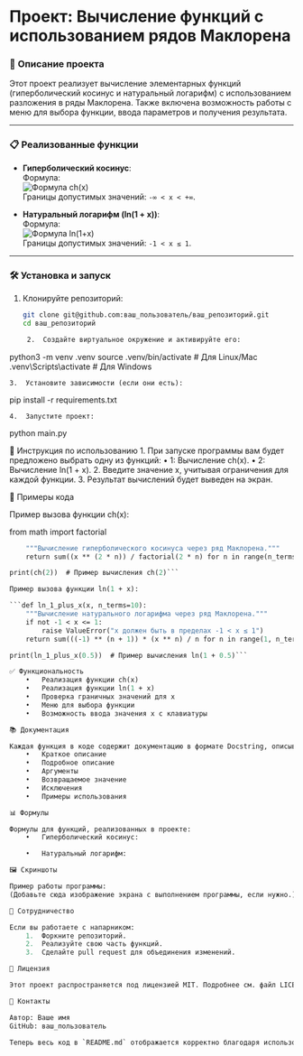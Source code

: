 # Проект: Вычисление функций с использованием рядов Маклорена

### 📜 **Описание проекта**
Этот проект реализует вычисление элементарных функций (гиперболический косинус и натуральный логарифм) с использованием разложения в ряды Маклорена. Также включена возможность работы с меню для выбора функции, ввода параметров и получения результата.

---

### 📋 **Реализованные функции**
- **Гиперболический косинус**:  
  Формула:  
  ![Формула ch(x)](https://latex.codecogs.com/png.image?\ch(x)%20=%201%20+%20\frac{x^2}{2!}%20+%20\frac{x^4}{4!}%20+%20...%20=%20\sum_{n=0}^{\infty}%20\frac{x^{2n}}{(2n)!})  
  Границы допустимых значений: `-∞ < x < +∞`.

- **Натуральный логарифм (ln(1 + x))**:  
  Формула:  
  ![Формула ln(1+x)](https://latex.codecogs.com/png.image?\ln(1%20+%20x)%20=%20x%20-%20\frac{x^2}{2}%20+%20\frac{x^3}{3}%20-%20...%20=%20\sum_{n=1}^{\infty}%20(-1)^{n+1}%20\frac{x^n}{n})  
  Границы допустимых значений: `-1 < x ≤ 1`.

---

### 🛠 **Установка и запуск**

1. Клонируйте репозиторий:
   ```bash
   git clone git@github.com:ваш_пользователь/ваш_репозиторий.git
   cd ваш_репозиторий

	2.	Создайте виртуальное окружение и активируйте его:

python3 -m venv .venv
source .venv/bin/activate  # Для Linux/Mac
.venv\Scripts\activate     # Для Windows


	3.	Установите зависимости (если они есть):

pip install -r requirements.txt


	4.	Запустите проект:

python main.py

🔧 Инструкция по использованию
	1.	При запуске программы вам будет предложено выбрать одну из функций:
	•	1: Вычисление ch(x).
	•	2: Вычисление ln(1 + x).
	2.	Введите значение x, учитывая ограничения для каждой функции.
	3.	Результат вычислений будет выведен на экран.

📄 Примеры кода

Пример вызова функции ch(x):

from math import factorial

```def ch(x, n_terms=10):
    """Вычисление гиперболического косинуса через ряд Маклорена."""
    return sum((x ** (2 * n)) / factorial(2 * n) for n in range(n_terms))

print(ch(2))  # Пример вычисления ch(2)```

Пример вызова функции ln(1 + x):

```def ln_1_plus_x(x, n_terms=10):
    """Вычисление натурального логарифма через ряд Маклорена."""
    if not -1 < x <= 1:
        raise ValueError("x должен быть в пределах -1 < x ≤ 1")
    return sum(((-1) ** (n + 1)) * (x ** n) / n for n in range(1, n_terms + 1))

print(ln_1_plus_x(0.5))  # Пример вычисления ln(1 + 0.5)```

✅ Функциональность
	•	Реализация функции ch(x)
	•	Реализация функции ln(1 + x)
	•	Проверка граничных значений для x
	•	Меню для выбора функции
	•	Возможность ввода значения x с клавиатуры

📚 Документация

Каждая функция в коде содержит документацию в формате Docstring, описывающую:
	•	Краткое описание
	•	Подробное описание
	•	Аргументы
	•	Возвращаемое значение
	•	Исключения
	•	Примеры использования

📊 Формулы

Формулы для функций, реализованных в проекте:
	•	Гиперболический косинус:

	•	Натуральный логарифм:

🖼 Скриншоты

Пример работы программы:
(Добавьте сюда изображение экрана с выполнением программы, если нужно.)

🤝 Сотрудничество

Если вы работаете с напарником:
	1.	Форкните репозиторий.
	2.	Реализуйте свою часть функций.
	3.	Сделайте pull request для объединения изменений.

📜 Лицензия

Этот проект распространяется под лицензией MIT. Подробнее см. файл LICENSE.

📝 Контакты

Автор: Ваше имя
GitHub: ваш_пользователь

Теперь весь код в `README.md` отображается корректно благодаря использованию тройных обратных кавычек (\`\`\`).
